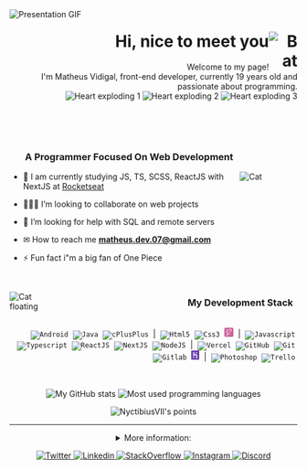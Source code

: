 <!-- PRESENTATION (GIF) -->
<img align="left" src=".github/presentationMV.gif" alt="Presentation GIF"  width="50%"/>

<!-- PRESENTATION -->
<h1 align="right">Hi, nice to meet you
    <img align="right" src=".github/bat.gif" alt="Bat" width="50">
</h1>
<p align="right">Welcome to my page!
    <br>
    I'm Matheus Vidigal, front-end developer, currently 19 years old and passionate about programming.
    <br>
    <img src=".github/heart.gif" alt="Heart exploding 1" width="70">
    <img src=".github/heart.gif" alt="Heart exploding 2" width="70">
    <img src=".github/heart.gif" alt="Heart exploding 3" width="70">
</p>

<br><br><br><!--spacing-3x-->

<!-- FOCUSED... -->
<h3 align="left">
    &nbsp;&nbsp;&nbsp;&nbsp;&nbsp;&nbsp;
    A Programmer Focused On Web Development
</h3>

<img align="right" src=".github/cat.gif" alt="Cat" width="20%">

<!-- ABOUT ME -->
- 🌱 I am currently studying JS, TS, SCSS, ReactJS with NextJS at [Rocketseat](https://app.rocketseat.com.br/me/matheus-vidigal-nyctibius)

- 👨🏻‍💻 I’m looking to collaborate on web projects

- 🤔 I’m looking for help with SQL and remote servers

- ✉ How to reach me **matheus.dev.07@gmail.com**

- ⚡ Fun fact i"m a big fan of One Piece

<br><!--spacing-->

<img align="left" src=".github/catBallon.gif" alt="Cat floating" width="50">
<!-- TECHNOLOGIES -->
<h3 align="right">
    My Development Stack
    &nbsp;
</h3>
<p align="right"><br>&nbsp;
    <code><img src=".github/tecSvg/android.svg"    alt="Android"    height="16"/></code>&nbsp;
    <code><img src=".github/tecSvg/java.svg"       alt="Java"       height="16"/></code>&nbsp;
    <code><img src=".github/tecSvg/cPlusPlus.svg"  alt="cPlusPlus"  height="16"/></code>&nbsp;
    |&nbsp;
    <code><img src=".github/tecSvg/html5.svg"      alt="Html5"      height="16"/></code>&nbsp;
    <code><img src=".github/tecSvg/css3.svg"       alt="Css3"       height="16"/></code>&nbsp;
    <code><img src=".github/tecSvg/sass.svg"       alt="Sass"       height="16"/></code>&nbsp;
    |&nbsp;
    <code><img src=".github/tecSvg/javascript.svg" alt="Javascript" height="16"/></code>&nbsp;
    <code><img src=".github/tecSvg/typescript.svg" alt="Typescript" height="16"/></code>&nbsp;
    <code><img src=".github/tecSvg/reactJS.svg"    alt="ReactJS"    height="16"/></code>&nbsp;
    <code><img src=".github/tecSvg/nextJS.svg"     alt="NextJS"     height="16"/></code>&nbsp;
    <code><img src=".github/tecSvg/nodeJS.svg"     alt="NodeJS"     height="16"/></code>&nbsp;
    |&nbsp;
    <code><img src=".github/tecSvg/vercel.svg"     alt="Vercel"     height="16"/></code>&nbsp;
    <code><img src=".github/tecSvg/github.svg"     alt="GitHub"     height="16"/></code>&nbsp;
    <code><img src=".github/tecSvg/git.svg"        alt="Git"        height="16"/></code>&nbsp;
    <code><img src=".github/tecSvg/gitlab.svg"     alt="Gitlab"     height="16"/></code>&nbsp;
    <code><img src=".github/tecSvg/heroku.svg"     alt="Heroku"     height="16"/></code>&nbsp;
    |&nbsp;
    <code><img src=".github/tecSvg/photoshop.svg"  alt="Photoshop"  height="16"/></code>&nbsp;
    <code><img src=".github/tecSvg/trello.svg"     alt="Trello"     height="16"/></code>&nbsp;
    <!-- https://worldvectorlogo.com/ -->
</p>

<br><!--spacing-->

<!-- API | MYGITHUB -->
<p align="center">
    <img  align="center" src="https://github-readme-stats.vercel.app/api?username=NyctibiusVII&show_icons=true&custom_title=🦊%20Matheus%20Vidigal's%20GitHub%20Stats&title_color=ff441e&text_color=fd5634&icon_color=f74716&bg_color=282a36&hide_border=true&count_private=true&hide=issues" alt="My GitHub stats"/>
    <img  align="center" src="https://github-readme-stats.vercel.app/api/top-langs/?username=NyctibiusVII&custom_title=🍧%20Most%20Used%20Languages&title_color=ff79c6&text_color=ff79c6&icon_color=f74716&bg_color=282a36&hide_border=true&line_height=9&layout=compact" alt="Most used programming languages"/>
</p>

<!-- API | POINTS -->
<p align="center">
    <img src="https://github-profile-trophy.vercel.app/?username=NyctibiusVII&theme=dracula&column=7&margin-w=7&margin-h=7&no-frame=true" alt="NyctibiusVII's points"/>
</p>
<!--
    #282a36 | #0d1117 (Dracula    |     Github)
    #ffffff | #fbfbfb (White      |     Shadow)
    #ff79c6 | #6651ab (Bubble gum |     Github)
    #ff441e | #ff3108 (Orange     | DarkOrange)
-->

<!--line-->
---

<!-- MORE INFO -->
<details align="center">
    <summary>More information:</summary>
    <img align="left" src="https://activity-graph.herokuapp.com/graph?username=NyctibiusVII&bg_color=000&color=0f0&line=0f0&point=fff&area=false&hide_border=true" alt="NyctibiusVII"s Activity graph" width="60%"/>
    <p align="right">
        <p align="center">
            <img src="https://profile-counter.glitch.me/NyctibiusVII/count.svg" width="30%"/>
            <img src="http://github-readme-streak-stats.herokuapp.com?user=NyctibiusVII&hide_border=true&background=000000&border=FFFFFF&stroke=FFFFFF&sideNums=00FF00&sideLabels=00FF00&dates=FFFFFF&ring=00FF00&fire=FFFFFF&currStreakNum=00FF00&currStreakLabel=00FF00" alt="NyctibiusVII"s Streak stats" width="30%"/>
        </p>
    </p>
</details>

<!-- REDES SOCIAIS -->
<p align="center">
    <a href="https://twitter.com/NyctibiusVII"                          target="blank">
        <img src=".github/socialSvg/twitter.svg"                        alt="Twitter"       height="20"/>
    </a>
    <a href="https://www.linkedin.com/in/matheus-vidigal-nyctibiusvii/" target="blank">
        <img src=".github/socialSvg/linkedin.svg"                       alt="Linkedin"      height="20"/>
    </a>
    <a href="https://pt.stackoverflow.com/users/155001/matheus-vidigal" target="blank">
        <img src=".github/socialSvg/stack-overflow.svg"                 alt="StackOverflow" height="20"/>
    </a>
    <a href="https://www.instagram.com/nyctibius_vii/"                  target="blank">
        <img src=".github/socialSvg/instagram.svg"                      alt="Instagram"     height="20"/>
    </a>
    <a href="https://discord.gg/DMuCj2s"                                target="blank">
        <img src=".github/socialSvg/discord.svg"                        alt="Discord"       height="20"/>
    </a>
</p>

<!--
**NyctibiusVII/NyctibiusVII** is a ✨ _special_ ✨ repository because its `README.md` (this file) appears on your GitHub profile.

Here are some ideas to get you started:

- 🔭 I’m currently working on ...
- 🌱 I’m currently learning ...
- 👯 I’m looking to collaborate on ...
- 🤔 I’m looking for help with ...
- 💬 Ask me about ...
- 📫 How to reach me: ...
- 😄 Pronouns: ...
- ⚡ Fun fact: ...
-->
